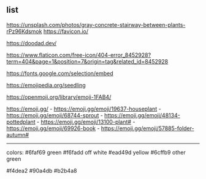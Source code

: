 ## list


https://unsplash.com/photos/gray-concrete-stairway-between-plants-rPz96Kdsmok
https://favicon.io/

<!-- I dither almost all images on the site -->
https://doodad.dev/

https://www.flaticon.com/free-icon/404-error_8452928?term=404&page=1&position=7&origin=tag&related_id=8452928

<!-- font -->
https://fonts.google.com/selection/embed

<!-- emoji cedits -->
https://emojipedia.org/seedling

https://openmoji.org/library/emoji-1FAB4/

https://emoji.gg/
    - https://emoji.gg/emoji/19637-houseplant
    - https://emoji.gg/emoji/68744-sprout
    - https://emoji.gg/emoji/48134-pottedplant
    - https://emoji.gg/emoji/13100-plant#
    - https://emoji.gg/emoji/69926-book
    - https://emoji.gg/emoji/57885-folder-autumn#

---

colors:
#6faf69 green
#f6fadd off white
#ead49d yellow
#6cffb9 other green

#f4dea2
#90a4db
#b2b4a8